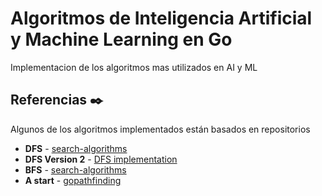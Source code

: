 # Algoritmos de Inteligencia Artificial y Machine Learning en Go
Implementacion de los algoritmos mas utilizados en AI y ML

## Referencias ✒️

Algunos de los algoritmos implementados están basados en repositorios

* **DFS** - [search-algorithms](https://github.com/adlawson/search-algorithms)
* **DFS Version 2** - [DFS implementation](https://codereview.stackexchange.com/questions/186035/dfs-implementation)
* **BFS** - [search-algorithms](https://github.com/adlawson/search-algorithms)
* **A start** - [gopathfinding](https://github.com/xarg/gopathfinding)
